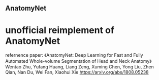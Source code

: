 ## AnatomyNet
# unofficial reimplement of AnatomyNet
refernence paper:
《AnatomyNet: Deep Learning for Fast and Fully Automated Whole-volume Segmentation of Head and Neck Anatomy》
Wentao Zhu, Yufang Huang, Liang Zeng, Xuming Chen, Yong Liu, Zhen Qian, Nan Du, Wei Fan, Xiaohui Xie
https://arxiv.org/abs/1808.05238
